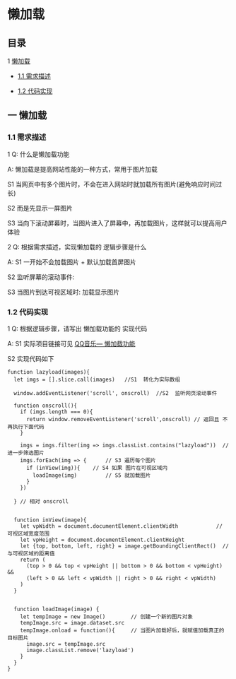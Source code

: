 ﻿# 懒加载

## 目录

1 [懒加载](#1)

  - [1.1 需求描述](#1.1)

  - [1.2 代码实现](#1.2)


## <span id="1">一  懒加载 </span>

### <span id="2.1"> 1.1 需求描述 </span>

1 Q: 什么是懒加载功能

A: 懒加载是提高网站性能的一种方式，常用于图片加载

S1 当网页中有多个图片时，不会在进入网站时就加载所有图片(避免响应时间过长)

S2 而是先显示一屏图片

S3 当向下滚动屏幕时，当图片进入了屏幕中，再加载图片，这样就可以提高用户体验


2 Q: 根据需求描述，实现懒加载的 逻辑步骤是什么

A: S1 一开始不会加载图片 + 默认加载首屏图片

S2 监听屏幕的滚动事件: 

S3 当图片到达可视区域时: 加载显示图片


### <span id="1.2"> 1.2 代码实现 </span>

1 Q: 根据逻辑步骤，请写出 懒加载功能的 实现代码

A: S1 实际项目链接可见 [QQ音乐— 懒加载功能](https://github.com/gmYuan/QQ-music/blob/master/scripts/lazyload.js)

S2 实现代码如下

```
function lazyload(images){
  let imgs = [].slice.call(images)   //S1  转化为实际数组
  
  window.addEventListener('scroll', onscroll)  //S2  监听网页滚动事件
  
  function onscroll(){
    if (imgs.length === 0){
      return window.removeEventListener('scroll',onscroll) // 返回且 不再执行下面代码
    }

    imgs = imgs.filter(img => imgs.classList.contains("lazyload"))  // 进一步筛选图片
    imgs.forEach(img => {      // S3 遍历每个图片
      if (inView(img)){    // S4 如果 图片在可视区域内
        loadImage(img)         // S5 就加载图片
      }
    })

  } // 相对 onscroll


  function inView(image){
    let vpWidth = document.documentElement.clientWidth            // 可视区域宽度范围
    let vpHeight = document.documentElement.clientHeight
    let {top, bottom, left, right} = image.getBoundingClientRect()  // 与可视区域的距离值
    return (
      (top > 0 && top < vpHeight || bottom > 0 && bottom < vpHeight) &&
      (left > 0 && left < vpWidth || right > 0 && right < vpWidth)
    ) 
  }

  
  function loadImage(image) {
    let tempImage = new Image()        // 创建一个新的图片对象
    tempImage.src = image.dataset.src
    tempImage.onload = function(){     // 当图片加载好后，就赋值加载真正的 目标图片
      image.src = tempImage.src
      image.classList.remove('lazyload')
    }
  }
}
```




